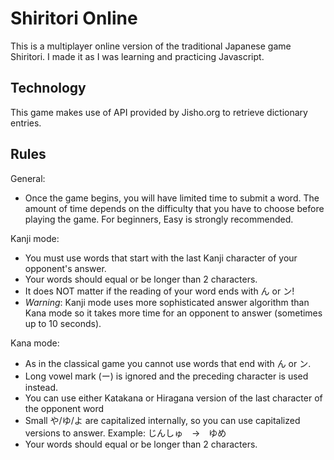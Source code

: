 # Shiritori Online
This is a multiplayer online version of the traditional Japanese game Shiritori. I made it as I was learning and practicing Javascript.

## Technology
This game makes use of API provided by Jisho.org to retrieve dictionary entries.

## Rules
General:
* Once the game begins, you will have limited time to submit a word. The amount of time depends on the difficulty that you have to choose before playing the game. For beginners, Easy is strongly recommended.  

Kanji mode:  
* You must use words that start with the last Kanji character of your opponent's answer.  
* Your words should equal or be longer than 2 characters.  
* It does NOT matter if the reading of your word ends with ん or ン!  
* *Warning*: Kanji mode uses more sophisticated answer algorithm than Kana mode so it takes more time for an opponent to answer (sometimes up to 10 seconds).  

Kana mode:  
* As in the classical game you cannot use words that end with ん or ン.  
* Long vowel mark (ー) is ignored and the preceding character is used instead.  
* You can use either Katakana or Hiragana version of the last character of the opponent word
* Small や/ゆ/よ are capitalized internally, so you can use capitalized versions to answer. Example: じんしゅ　→　ゆめ  
* Your words should equal or be longer than 2 characters.  
